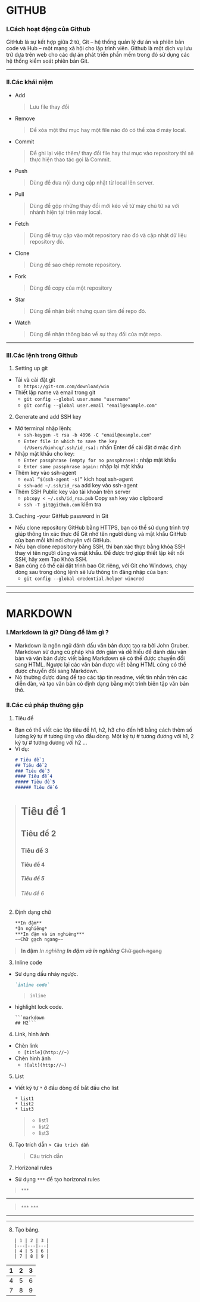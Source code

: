 # GITHUB
### I.Cách hoạt động của Github
GitHub là sự kết hợp giữa 2 từ, Git – hệ thống quản lý dự án và phiên bản code và Hub – một mạng xã hội cho lập trình viên.
Github là một dịch vụ lưu trữ dựa trên web cho các dự án phát triển phần mềm trong đó sử dụng các hệ thống kiểm soát phiên bản Git.
***
### II.Các khái niệm
* Add
  > Lưu file thay đổi
* Remove
  > Để xóa một thư mục hay một file nào đó có thể xóa ở máy local.
* Commit
  > Để ghi lại việc thêm/ thay đổi file hay thư mục vào repository thì sẽ thực hiện thao tác gọi là Commit.
* Push
  > Dùng để đưa nội dung cập nhật từ local lên server.
* Pull
  > Dùng để gộp những thay đổi mới kéo về từ máy chủ từ xa với nhánh hiện tại trên máy local.
* Fetch
  > Dùng để truy cập vào một repository nào đó và cập nhật dữ liệu repository đó.
* Clone
  > Dùng để sao chép remote repository.
* Fork
  > Dùng để copy của một repository
* Star
  > Dùng để nhận biết nhưng quan tâm đế repo đó.
* Watch
  > Dùng để nhận thông báo về sự thay đổi của một repo.
***
### III.Các lệnh trong Github
1. Setting up git
  * Tải và cài đặt git
    * `https://git-scm.com/download/win`
  * Thiết lập name và email trong git
    * `git config --global user.name "username"`
    * `git config --global user.email "email@example.com"`
2. Generate and add SSH key
  * Mở terminal nhập lệnh:
    * `ssh-keygen -t rsa -b 4096 -C "email@example.com"`
    * `Enter file in which to save the key (/Users/binhcq/.ssh/id_rsa):` nhấn Enter để cài đặt ở mặc định
  * Nhập mật khẩu cho key:
    * `Enter passphrase (empty for no passphrase):` nhập mật khẩu
    * `Enter same passphrase again:` nhập lại mật khẩu
  * Thêm key vào ssh-agent
    * `eval “$(ssh-agent -s)”` kích hoạt ssh-agent
    * `ssh–add ~/.ssh/id_rsa` add key vào ssh-agent
  * Thêm SSH Public key vào tài khoản trên server
    * `pbcopy < ~/.ssh/id_rsa.pub` Copy ssh key vào clipboard
    * `ssh -T git@github.com` kiểm tra
3. Caching -your GitHub password in Git
  * Nếu clone repository GitHub bằng HTTPS, bạn có thể sử dụng trình trợ giúp thông tin xác thực để Git nhớ tên người dùng và mật khẩu GitHub của bạn mỗi khi nói chuyện với GitHub.
   * Nếu bạn clone repository bằng SSH, thì bạn xác thực bằng khóa SSH thay vì tên người dùng và mật khẩu. Để được trợ giúp thiết lập kết nối SSH, hãy xem Tạo Khóa SSH.
   * Bạn cũng có thể cài đặt trình bao Git riêng, với Git cho Windows, chạy dòng sau trong dòng lệnh sẽ lưu thông tin đăng nhập của bạn:
     * `git config --global credential.helper wincred`
***
***
# MARKDOWN
### I.Markdown là gì? Dùng để làm gì ?
  * Markdown là ngôn ngữ đánh dấu văn bản được tạo ra bởi John Gruber. Markdown sử dụng cú pháp khá đơn giản và dễ hiểu để đánh dấu văn bản và văn bản được viết bằng Markdown sẽ có thể được chuyển đổi sang HTML. Ngược lại các văn bản được viết bằng HTML cũng có thể được chuyển đổi sang Markdown.
  * Nó thường được dùng để tạo các tập tin readme, viết tin nhắn trên các diễn đàn, và tạo văn bản có định dạng bằng một trình biên tập văn bản thô.
### II.Các cú pháp thường gặp
1. Tiêu đề
  * Bạn có thể viết các lớp tiêu đề h1, h2, h3 cho đến h6 bằng cách thêm số lượng ký tự # tương ứng vào đầu dòng. Một ký tự # tương đương với h1, 2 ký tự # tương đương với h2 ...
  * Ví dụ:
    ```markdown
    # Tiêu đề 1
    ## Tiêu đề 2
    ### Tiêu đề 3
    #### Tiêu đề 4
    ##### Tiêu đề 5
    ###### Tiêu đề 6
    ```
  > # Tiêu đề 1
  > ## Tiêu đề 2
  > ### Tiêu đề 3
  > #### Tiêu đề 4
  > ##### Tiêu đề 5
  > ###### Tiêu đề 6
2. Định dạng chữ
    ```markdown
    **In đậm**
    *In nghiêng*
    ***In đậm và in nghiêng***
    ~~Chữ gạch ngang~~
    ```
  > **In đậm**
  > *In nghiêng*
  > ***In đậm và in nghiêng***
  > ~~Chữ gạch ngang~~
3. Inline code
  * Sử dụng dấu nháy ngược.
    ```markdown
    `inline code`
    ```
    > `inline`
  * highlight lock code.
    ```
    ```markdown
    ## H2```
    ```
 4. Link, hình ảnh
   * Chèn link
     * `[title](http://~)`
   * Chèn hình ảnh
     * `![alt](http://~)`
 5. List
   * Viết ký tự `*` ở đầu dòng để bắt đầu cho list
      ```
      * list1
      * list2
      * list3
      ```
      > * list1
      > * list2
      > * list3
6. Tạo trích dẫn
    `> Câu trích dẫn`
    > Câu trích dẫn
7. Horizonal rules
  * Sử dụng `***` để tạo horizonal rules
 > `***`
  ***
 > `***`
 > `***`
  ***
  ***
8. Tạo bảng.
```
   | 1 | 2 | 3 |
   |---|---|---|
   | 4 | 5 | 6 |
   | 7 | 8 | 9 |
```
   | 1 | 2 | 3 |
   |---|---|---|
   | 4 | 5 | 6 |
   | 7 | 8 | 9 |
